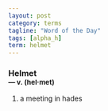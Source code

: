 ```yaml
---
layout: post
category: terms
tagline: "Word of the Day"
tags: [alpha_h]
term: helmet
---
```


<h3>Helmet<br/> <small>&mdash; v. (hel<span>&middot;</span>met)</small></h3>
<p><ol>
<li>a meeting in hades</li>
</ol></p>
